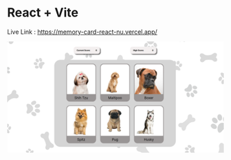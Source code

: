 # React + Vite

Live Link : https://memory-card-react-nu.vercel.app/

![alt text](public/assets/preview.png)